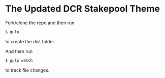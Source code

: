 # The Updated DCR Stakepool Theme

Fork/clone the repo and then run

```sh
$ gulp
```
to create the dist folder.

And then run

```sh
$ gulp watch
```

to track file changes.

